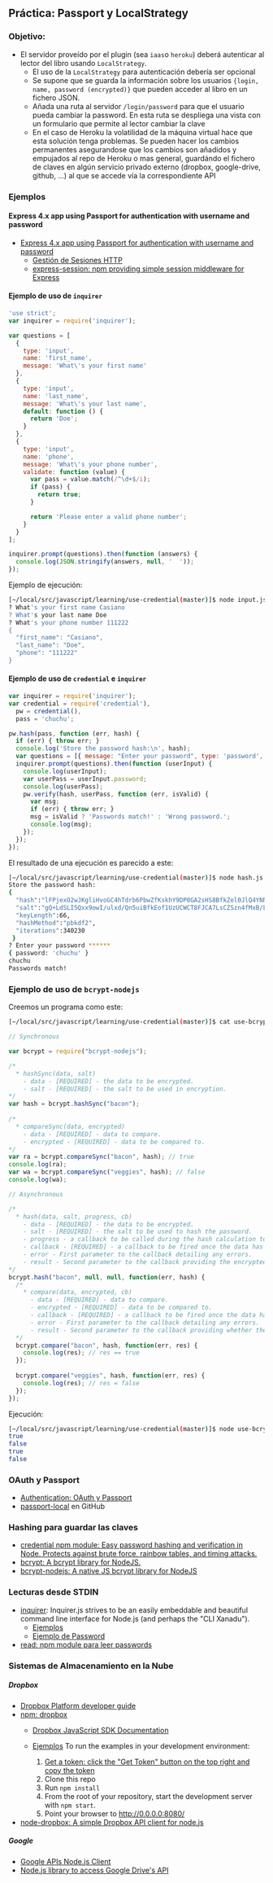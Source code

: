 ## Práctica: Passport y LocalStrategy

<!--sec data-title="Descripción" data-id="sectiondescripcion" data-show=true ces-->
### Objetivo:

* El servidor proveído por el plugin (sea `iaas`o `heroku`) deberá autenticar al lector
del libro  usando `LocalStrategy`. 
  - El uso de la `LocalStrategy` para autenticación debería ser opcional
  - Se supone que se guarda la información sobre los usuarios `{login, name, password (encrypted)}` que pueden acceder al libro en un fichero JSON.
  - Añada una ruta al servidor `/login/password` para que el usuario pueda cambiar la password. En esta ruta se despliega una vista con un formulario que permite al lector cambiar la clave
  - En el caso de Heroku la volatilidad de la máquina virtual hace que esta solución tenga problemas. Se pueden hacer los cambios permanentes asegurandose que los cambios son añadidos y empujados al repo de Heroku o mas general, guardándo el fichero de claves en algún servicio privado externo (dropbox, google-drive, github, ...) al que se accede vía la correspondiente API

<!-- endsec -->

<!--sec data-title="Ejemplos" data-id="sectionejemplos" data-show=true ces-->

### Ejemplos

#### Express 4.x app using Passport for authentication with username and password

* [Express 4.x app using Passport for authentication with username and password](https://github.com/ULL-ESIT-SYTW-1617/express-4.x-local-example)
  - [Gestión de Sesiones HTTP](http://crguezl.github.io/apuntes-ruby/node402.html)
  - [express-session: npm providing simple session middleware for Express](https://github.com/expressjs/session)
#### Ejemplo de uso de `inquirer`

```javascript
'use strict';
var inquirer = require('inquirer');

var questions = [
  {
    type: 'input',
    name: 'first_name',
    message: 'What\'s your first name'
  },
  {
    type: 'input',
    name: 'last_name',
    message: 'What\'s your last name',
    default: function () {
      return 'Doe';
    }
  },
  {
    type: 'input',
    name: 'phone',
    message: 'What\'s your phone number',
    validate: function (value) {
      var pass = value.match(/^\d+$/i);
      if (pass) {
        return true;
      }

      return 'Please enter a valid phone number';
    }
  }
];

inquirer.prompt(questions).then(function (answers) {
  console.log(JSON.stringify(answers, null, '  '));
});
```
Ejemplo de ejecución:
```bash
[~/local/src/javascript/learning/use-credential(master)]$ node input.js 
? What's your first name Casiano
? What's your last name Doe
? What's your phone number 111222
{
  "first_name": "Casiano",
  "last_name": "Doe",
  "phone": "111222"
}
```

#### Ejemplo de uso de `credential` e `inquirer`

```javascript
var inquirer = require('inquirer');
var credential = require('credential'),
  pw = credential(),
  pass = 'chuchu';

pw.hash(pass, function (err, hash) {
  if (err) { throw err; }
  console.log('Store the password hash:\n', hash);
  var questions = [{ message: "Enter your password", type: 'password', name: 'password'}];
  inquirer.prompt(questions).then(function (userInput) {
    console.log(userInput);
    var userPass = userInput.password;
    console.log(userPass);
    pw.verify(hash, userPass, function (err, isValid) {
      var msg;
      if (err) { throw err; }
      msg = isValid ? 'Passwords match!' : 'Wrong password.';
      console.log(msg);
    });
  });
});
```
El resultado de una ejecución es parecido a este:

```bash
[~/local/src/javascript/learning/use-credential(master)]$ node hash.js 
Store the password hash:
{
  "hash":"lFPjexO2wJKgliHvoGC4hTdrb6PbwZfKskhY9DP0GA2sHS8BfkZel0JlQ4YNNKvykDox7Bwwpvdx6Pxic84L6Oby",
  "salt":"gQ+LdSLI5Qxx9owI/ulxd/Qn5uiBfkEof1UzUCWCT8FJCA7LsCZSzn4fMxB/Lb+grqRBwPA24tE5MtKyw49PnfPo",
  "keyLength":66,
  "hashMethod":"pbkdf2",
  "iterations":340230
 }
? Enter your password ******
{ password: 'chuchu' }
chuchu
Passwords match!
```

### Ejemplo de uso de `bcrypt-nodejs`

Creemos un programa como este:
```bash
[~/local/src/javascript/learning/use-credential(master)]$ cat use-bcrypt.js 
```

```javascript
// Synchronous

var bcrypt = require("bcrypt-nodejs");

/*
  * hashSync(data, salt)
    - data - [REQUIRED] - the data to be encrypted.
    - salt - [REQUIRED] - the salt to be used in encryption.
*/
var hash = bcrypt.hashSync("bacon");
 
/*
  * compareSync(data, encrypted)
    - data - [REQUIRED] - data to compare.
    - encrypted - [REQUIRED] - data to be compared to.
*/
var ra = bcrypt.compareSync("bacon", hash); // true
console.log(ra);
var wa = bcrypt.compareSync("veggies", hash); // false
console.log(wa);

// Asynchronous

/*
  * hash(data, salt, progress, cb)
    - data - [REQUIRED] - the data to be encrypted.
    - salt - [REQUIRED] - the salt to be used to hash the password.
    - progress - a callback to be called during the hash calculation to signify progress
    - callback - [REQUIRED] - a callback to be fired once the data has been encrypted.
    - error - First parameter to the callback detailing any errors.
    - result - Second parameter to the callback providing the encrypted form.
*/
bcrypt.hash("bacon", null, null, function(err, hash) {
  /*
    * compare(data, encrypted, cb)
      - data - [REQUIRED] - data to compare.
      - encrypted - [REQUIRED] - data to be compared to.
      - callback - [REQUIRED] - a callback to be fired once the data has been compared.
      - error - First parameter to the callback detailing any errors.
      - result - Second parameter to the callback providing whether the data and encrypted forms match [true | false].
  */
  bcrypt.compare("bacon", hash, function(err, res) {
    console.log(res); // res == true
  });
   
  bcrypt.compare("veggies", hash, function(err, res) {
    console.log(res); // res = false
  });
});
```
Ejecución:

```bash
[~/local/src/javascript/learning/use-credential(master)]$ node use-bcrypt.js 
true
false
true
false
```
<!-- endsec -->

<!--sec data-title="Referencias" data-id="sectionreferencias" data-show=true ces-->
### OAuth y Passport

* [Authentication: OAuth y Passport](../apuntes/authentication/README.md)
* [passport-local](https://github.com/jaredhanson/passport-local) en GitHub

### Hashing para guardar las claves

* [credential npm module: Easy password hashing and verification in Node. Protects against brute force, rainbow tables, and timing attacks.](https://www.npmjs.com/package/credential)
* [bcrypt: A bcrypt library for NodeJS.](https://www.npmjs.com/package/bcrypt)
* [bcrypt-nodejs: A native JS bcrypt library for NodeJS](https://www.npmjs.com/package/bcrypt-nodejs)

### Lecturas desde STDIN

* [inquirer](https://www.npmjs.com/package/inquirer): Inquirer.js strives to be an easily embeddable and beautiful command line interface for Node.js (and perhaps the "CLI Xanadu").
  - [Ejemplos](https://github.com/SBoudrias/Inquirer.js/tree/master/examples)
  - [Ejemplo de Password](https://github.com/SBoudrias/Inquirer.js/blob/master/examples/password.js)
* [read: npm module para leer passwords](https://www.npmjs.com/package/read)

### Sistemas de Almacenamiento en la Nube

##### Dropbox

* [Dropbox Platform developer guide](https://www.dropbox.com/developers-v1/reference/devguide)
* [npm: dropbox](https://www.npmjs.com/package/dropbox)
  - [Dropbox JavaScript SDK Documentation](http://dropbox.github.io/dropbox-sdk-js/)
  - [Ejemplos](https://github.com/dropbox/dropbox-sdk-js/tree/master/examples)
    To run the examples in your development environment:

    1. [Get a token: click the "Get Token" button on the top right and copy the token](https://dropbox.github.io/dropbox-api-v2-explorer/#files_list_folder)
    2. Clone this repo
    3. Run `npm install`
    4. From the root of your repository, start the development server with
       `npm start`.
    5. Point your browser to <http://0.0.0.0:8080/>
* [node-dropbox: A simple Dropbox API client for node.js](https://www.npmjs.com/package/node-dropbox)

##### Google

* [Google APIs Node.js Client](https://github.com/google/google-api-nodejs-client)
* [Node.js library to access Google Drive's API](https://github.com/niftylettuce/node-google-drive)
<!-- endsec -->
